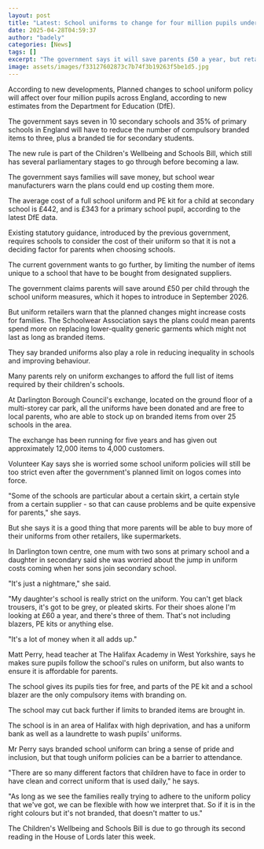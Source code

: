 ```yaml
---
layout: post
title: "Latest: School uniforms to change for four million pupils under plans"
date: 2025-04-28T04:59:37
author: "badely"
categories: [News]
tags: []
excerpt: "The government says it will save parents £50 a year, but retailers say it could end up costing more."
image: assets/images/f33127602873c7b74f3b19263f5be1d5.jpg
---
```


According to new developments, Planned changes to school uniform policy will affect over four million pupils across England, according to new estimates from the Department for Education (DfE).

The government says seven in 10 secondary schools and 35% of primary schools in England will have to reduce the number of compulsory branded items to three, plus a branded tie for secondary students.

The new rule is part of the Children's Wellbeing and Schools Bill, which still has several parliamentary stages to go through before becoming a law.

The government says families will save money, but school wear manufacturers warn the plans could end up costing them more.

The average cost of a full school uniform and PE kit for a child at secondary school is £442, and is £343 for a primary school pupil, according to the latest DfE data.

Existing statutory guidance, introduced by the previous government, requires schools to consider the cost of their uniform so that it is not a deciding factor for parents when choosing schools.

The current government wants to go further, by limiting the number of items unique to a school that have to be bought from designated suppliers.

The government claims parents will save around £50 per child through the school uniform measures, which it hopes to introduce in September 2026.

But uniform retailers warn that the planned changes might increase costs for families. The Schoolwear Association says the plans could mean parents spend more on replacing lower-quality generic garments which might not last as long as branded items. 

They say branded uniforms also play a role in reducing inequality in schools and improving behaviour.

Many parents rely on uniform exchanges to afford the full list of items required by their children's schools.

At Darlington Borough Council's exchange, located on the ground floor of a multi-storey car park, all the uniforms have been donated and are free to local parents, who are able to stock up on branded items from over 25 schools in the area.

The exchange has been running for five years and has given out approximately 12,000 items to 4,000 customers.

Volunteer Kay says she is worried some school uniform policies will still be too strict even after the government's planned limit on logos comes into force.

"Some of the schools are particular about a certain skirt, a certain style from a certain supplier - so that can cause problems and be quite expensive for parents," she says.

But she says it is a good thing that more parents will be able to buy more of their uniforms from other retailers, like supermarkets.

In Darlington town centre, one mum with two sons at primary school and a daughter in secondary said she was worried about the jump in uniform costs coming when her sons join secondary school.

"It's just a nightmare," she said.

"My daughter's school is really strict on the uniform. You can't get black trousers, it's got to be grey, or pleated skirts. For their shoes alone I'm looking at £60 a year, and there's three of them. That's not including blazers, PE kits or anything else.

"It's a lot of money when it all adds up."

Matt Perry, head teacher at The Halifax Academy in West Yorkshire, says he makes sure pupils follow the school's rules on uniform, but also wants to ensure it is affordable for parents.

The school gives its pupils ties for free, and parts of the PE kit and a school blazer are the only compulsory items with branding on.

The school may cut back further if limits to branded items are brought in.

The school is in an area of Halifax with high deprivation, and has a uniform bank as well as a laundrette to wash pupils' uniforms.

Mr Perry says branded school uniform can bring a sense of pride and inclusion, but that tough uniform policies can be a barrier to attendance.

"There are so many different factors that children have to face in order to have clean and correct uniform that is used daily," he says.

"As long as we see the families really trying to adhere to the uniform policy that we've got, we can be flexible with how we interpret that. So if it is in the right colours but it's not branded, that doesn't matter to us."

The Children's Wellbeing and Schools Bill is due to go through its second reading in the House of Lords later this week.

